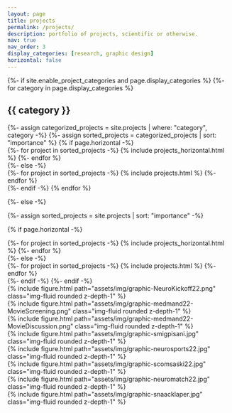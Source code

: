 ```yaml
---
layout: page
title: projects
permalink: /projects/
description: portfolio of projects, scientific or otherwise.
nav: true
nav_order: 3
display_categories: [research, graphic design]
horizontal: false
---
```


<!-- pages/projects.md -->
<div class="projects">
{%- if site.enable_project_categories and page.display_categories %}
  <!-- Display categorized projects -->
  {%- for category in page.display_categories %}
  <h2 class="category">{{ category }}</h2>
  {%- assign categorized_projects = site.projects | where: "category", category -%}
  {%- assign sorted_projects = categorized_projects | sort: "importance" %}
  <!-- Generate cards for each project -->
  {% if page.horizontal -%}
  <div class="container">
    <div class="row row-cols-2">
    {%- for project in sorted_projects -%}
      {% include projects_horizontal.html %}
    {%- endfor %}
    </div>
  </div>
  {%- else -%}
  <div class="grid">
    {%- for project in sorted_projects -%}
      {% include projects.html %}
    {%- endfor %}
  </div>
  {%- endif -%}
  {% endfor %}

{%- else -%}
<!-- Display projects without categories -->
  {%- assign sorted_projects = site.projects | sort: "importance" -%}
  <!-- Generate cards for each project -->
  {% if page.horizontal -%}
  <div class="container">
    <div class="row row-cols-2">
    {%- for project in sorted_projects -%}
      {% include projects_horizontal.html %}
    {%- endfor %}
    </div>
  </div>
  {%- else -%}
  <div class="grid">
    {%- for project in sorted_projects -%}
      {% include projects.html %}
    {%- endfor %}
  </div>
  {%- endif -%}
{%- endif -%}
</div>


<div class="row">
  <div class="col-sm mt-3 mt-md-0">
    {% include figure.html path="assets/img/graphic-NeuroKickoff22.png" class="img-fluid rounded z-depth-1" %}
  </div>
</div>
<div class="row">
    <div class="col-sm mt-3 mt-md-0">
    {% include figure.html path="assets/img/graphic-medmand22-MovieScreening.png" class="img-fluid rounded z-depth-1" %}
  </div>
  <div class="col-sm mt-3 mt-md-0">
    {% include figure.html path="assets/img/graphic-medmand22-MovieDiscussion.png" class="img-fluid rounded z-depth-1" %}
  </div>
  <div class="col-sm mt-3 mt-md-0">
    {% include figure.html path="assets/img/graphic-smigpisani.jpg" class="img-fluid rounded z-depth-1" %}
  </div>
  <div class="col-sm mt-3 mt-md-0">
    {% include figure.html path="assets/img/graphic-neurosports22.jpg" class="img-fluid rounded z-depth-1" %}
  </div>
</div>
<div class="row">
  <div class="col-sm mt-3 mt-md-0">
    {% include figure.html path="assets/img/graphic-scomsaski22.jpg" class="img-fluid rounded z-depth-1" %}
  </div>
</div>
<div class="row">
  <div class="col-sm mt-3 mt-md-0">
    {% include figure.html path="assets/img/graphic-neuromatch22.jpg" class="img-fluid rounded z-depth-1" %}
  </div>
  <div class="col-sm mt-3 mt-md-0">
    {% include figure.html path="assets/img/graphic-snaacklaper.jpg" class="img-fluid rounded z-depth-1" %}
  </div>
</div>

